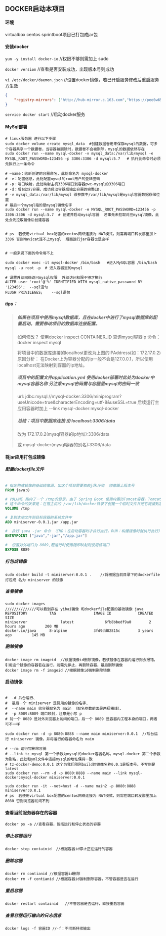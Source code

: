 ## DOCKER启动本项目

#### 环境

virtualbox centos  sprintboot项目已打包成jar包



#### 安装docker

`yum -y install docker-io` //权限不够则需加上 sudo

`docker version`   //查看是否安装成功，出现版本号则成功

`vi /etc/docker/daemon.json`   //设置docker镜像，若已开启服务修改后重启服务方生效

```json
{
    "registry-mirrors": ["http://hub-mirror.c.163.com","https://pee6w651.mirror.aliyuncs.com","https://docker.mirrors.ustc.edu.cn"]
}

```

`service docker start`  //启动docker服务

#### MySql部署

```shell
# linux服务器 进行以下步骤
sudo docker volume create mysql_data  #创建数据卷用来保存mysql的数据，可多个容器共享一个数据卷，当容器被删除时，数据卷不会被删除，mysql的数据依然存在
sudo docker run --name mysql-docker -v mysql_data:/var/lib/mysql -e MYSQL_ROOT_PASSWORD=123456 -p 3306:3306 -d mysql:5.7   # 执行此命令时必须先执行上一条命令

# –name：给新创建的容器命名，此处命名为 mysql-docker
# -e：配置信息，此处配置mysql的root用户的登陆密码
# -p：端口映射，此处映射主机3306端口到容器pwc-mysql的3306端口
# -d：后台运行容器，成功启动容器后输出容器的完整ID.
# -v mysql_data:/var/lib/mysql 该参数中/var/lib/mysql是mysql容器数据存储位置
# 最后一个mysql指的是mysql镜像名字
sudo docker run --name mysql-docker -e MYSQL_ROOT_PASSWORD=123456 -p 3306:3306 -d mysql:5.7  # 创建并启动mysql容器  若事先未拉取对应mysql镜像，此处会先拉取镜像后创建容器


# ps  若使用virtual box配置的centos网络连接为 NAT模式，则需再端口转发那里加上 3306 否则Navicat连不上mysql  后面运行jar容器也是这样


# 一般来说下面的命令用不上

sudo docker exec -it mysql-docker /bin/bash   #进入MySQL容器 /bin/bash
mysql -u root -p  # 进入容器里的mysql

# 设置外部网络访问mysql权限  外部访问权限不够才执行
ALTER user 'root'@'%' IDENTIFIED WITH mysql_native_password BY '123456';  --sql语句
FLUSH PRIVILEGES;    --sql语句
```

##### tips：

> ##### 如果在项目中使用mysql数据库，且在docker中进行了mysql数据库的配置启动，需要修改项目的数据库连接配置。
>
> 如何修改？
> 使用docker inspect CONTAINER_ID 查询mysql容器Ip
> 命令：docker inspect mysql
>
> 将项目中的数据库连接的localhost更改为上图的IPAddress(如：172.17.0.2)
> 原因分析： 在Docker上为容器分配的ip一般不会是127.0.0.1，所以使用localhost无法映射到容器的ip地址。
>
> ##### 项目中的配置文件application.yml  使用docker部署时此处为docker中mysql容器名称  另注意mysql密码需与容器里mysql的密码一致
> url: jdbc:mysql://mysql-docker:3306/miniprogram?useUnicode=true&characterEncoding=utf-8&useSSL=true
> 后续运行主应用容器时加上
> --link mysql-docker:mysql-docker 
>
> ##### 总结：项目中数据库连接 由 localhost:3306/data
>
> 改为  172.17.0.2(mysql容器的ip地址):3306/data 
>
> 或      mysql-docker(mysql容器的别名):3306/data

#### 将jar应用打包成镜像

##### 配置dockerfile文件

```dockerfile

# 指定构成镜像的基础镜像源，如这个项目需要依赖jdk环境  镜像跟上版本号
FROM java:8

# VOLUME 指向了一个 /tmp的目录，由于 Spring Boot 使用内置的Tomcat容器，Tomcat 默认使用 /tmp作为工作目录。
# 这个命令的效果是：在宿主机的 /var/lib/docker目录下创建一个临时文件并把它链接到容器中的 /tmp目录
VOLUME /tmp 

# 复制本地文件到目标容器的系统文件中
ADD miniserver-0.0.1.jar /app.jar
 
#  执行 java -jar 命令 （CMD：在启动容器时才执行此行。RUN：构建镜像时就执行此行）
ENTRYPOINT ["java","-jar","/app.jar"]
 
#  设置对外端口为 8089,若运行时使用随即映射则使用该端口
EXPOSE 8089
```

##### 打包成镜像

```shell
sudo docker build -t miniserver:0.0.1 .    //将根据当前目录下的dockerfile打包成 名为 miniserver 的镜像
```

##### 查看镜像

```shell
sudo docker images
//////////////可以看到存在 yibai镜像 和dockerfile配置的基础镜像 java
REPOSITORY          TAG                 IMAGE ID            CREATED             SIZE
miniserver               latest              6fb8bbedf9a0        2 hours ago         200 MB
docker.io/java      8-alpine            3fd9dd82815c        3 years ago         145 MB
```

##### 删除镜像

```shell
docker image rm imageid  //根据镜像id删除镜像，若该镜像在容器内运行则会报错，引用这个镜像的容器若在运行，则需先停止，再删除容器，最后删除镜像
docker image rm -f imageid //根据镜像id强制删除镜像
```

#### 启动镜像

```shell

#  -d 后台运行、
#  最后一个 miniserver 是引用的镜像的名字、
#  --name main 给容器取名为 main （取名参数前面是两短横线）、
#  -p 8089:8089 端口映射，注意是小写 p 
# 前一个 8089 是对外浏览器上访问的端口，后一个 8089 是容器内工程本身的端口，两者可不一样
 
sudo docker run -d -p 8080:8888 --name main miniserver:0.0.1  //后台运行 miniserver 镜像，并将运行的容器命名为 main

# --rm 运行完删除容器
# --link tz_mysql 第一个参数为mysql的docker容器名称，mysql-docker 第二个参数为别名，此处和yml文件中连接mysql的地址保持一致 
# tz-docker-demo:0.0.1 这个为我们刚刚build的镜像名称0.0.1是版本号，不写则是latest
sudo docker run --rm -d -p 8080:8888 --name main --link mysql-docker:mysql-docker miniserver:0.0.1

sudo docker run -it --net=host -d --name main2 -p 8080:8888 miniserver:0.0.1
# ps  若使用virtual box配置的centos网络连接为 NAT模式，则需在端口转发那里加上 8080 否则浏览器访问不到
```

#### 查看当前服务器存在的容器

```shell
docker ps -a //查看容器，包括运行和停止状态的容器
```

##### 停止容器运行

```shell
docker stop containid  //根据容器id停止正在运行的容器
```

##### 删除容器

```shell
docker rm contianid //根据容器id删除
docker rm -f contianid //根据容器id强制删除容器，不管容器是否在运行
```

##### 重启容器

```shell
docker restart containid   //不管容器是否运行，直接重启容器
```

##### 查看容器运行输出的日志信息

```shell
docker logs -f 容器ID //-f：不间断持续输出
```


























